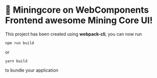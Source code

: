 # 🚀 Miningcore on WebComponents Frontend awesome Mining Core UI!

This project has been created using **webpack-cli**, you can now run

```
npm run build
```

or

```
yarn build
```

to bundle your application
